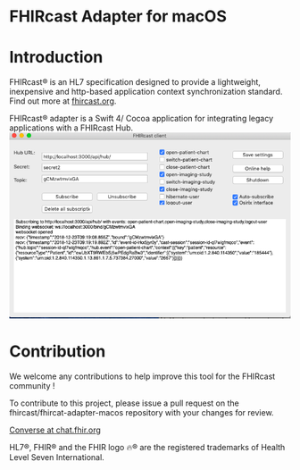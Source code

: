 # FHIRcast Adapter for macOS
# Introduction
FHIRcast® is an HL7 specification designed to provide a lightweight, inexpensive and http-based application context synchronization standard. Find out more at [fhircast.org](http://fhircast.org).

FHIRcast® adapter is a Swift 4/ Cocoa application  for integrating legacy applications with a FHIRcast Hub.
![UI](/images/ui.png)



# Contribution
We welcome any contributions to help improve this tool for the FHIRcast community ! 

To contribute to this project, please issue a pull request on the fhircast/fhircat-adapter-macos repository with your changes for review.

[Converse at chat.fhir.org](https://chat.fhir.org/#narrow/stream/fhircast)

HL7®, FHIR® and the FHIR logo 🔥® are the registered trademarks of Health Level Seven International.
